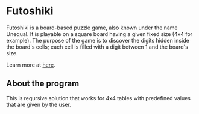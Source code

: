 # Futoshiki
Futoshiki is a board-based puzzle game, also known under the name Unequal. 
It is playable on a square board having a given fixed size (4x4 for example).
The purpose of the game is to discover the digits hidden inside the board's cells; each cell is filled with a digit between 1 and the board's size.

Learn more at [here](https://www.futoshiki.org/).

## About the program
This is reqursive solution that works for 4x4 tables with predefined values that are given by the user. 
